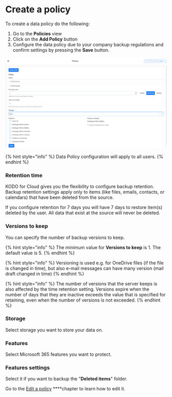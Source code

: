 # Create a policy

To create a data policy do the following:

1. Go to the **Policies** view
2. Click on the **Add Policy** button
3. Configure the data policy due to your company backup regulations and confirm settings by pressing the **Save** button. 

![](../../.gitbook/assets/image%20%2843%29.png)

{% hint style="info" %}
Data Policy configuration will apply to all users. 
{% endhint %}

### Retention time

KODO for Cloud gives you the flexibility to configure backup retention. Backup retention settings apply only to items \(like files, emails, contacts, or calendars\) that have been deleted from the source.

If you configure retention for 7 days you will have 7 days to restore item\(s\) deleted by the user. All data that exist at the source will never be deleted.

### Versions to keep

You can specify the number of backup versions to keep.

{% hint style="info" %}
The minimum value for **Versions to keep** is 1. The default value is 5.
{% endhint %}

{% hint style="info" %}
Versioning is used e.g. for OneDrive files \(if the file is changed in time\), but also e-mail messages can have many version \(mail draft changed in time\)
{% endhint %}

{% hint style="info" %}
The number of versions that the server keeps is also affected by the time retention setting. Versions expire when the number of days that they are inactive exceeds the value that is specified for retaining, even when the number of versions is not exceeded.
{% endhint %}

### Storage

Select storage you want to store your data on.

### Features

Select Microsoft 365 features you want to protect.

### Features settings

Select it if you want to backup the "**Deleted items**" folder.

Go to the [Edit a policy](edit-a-policy.md) ****chapter to learn how to edit it.







